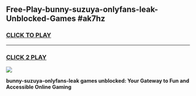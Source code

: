 
## Free-Play-bunny-suzuya-onlyfans-leak-Unblocked-Games #ak7hz
<h3>
<a href="https://news.freeplayer.one?title=bunny-suzuya-onlyfans-leak&ref=8M">CLICK TO PLAY</a></h3>
<hr>

<h3>
<a href="https://news.freeplayer.one?title=bunny-suzuya-onlyfans-leak&ref=8M">CLICK 2 PLAY</a>
  
</h3>

<a href="https://news.freeplayer.one?title=bunny-suzuya-onlyfans-leak&ref=8M"><img src="https://clearcache.store/games.png"></a>


**bunny-suzuya-onlyfans-leak games unblocked: Your Gateway to Fun and Accessible Online Gaming**
